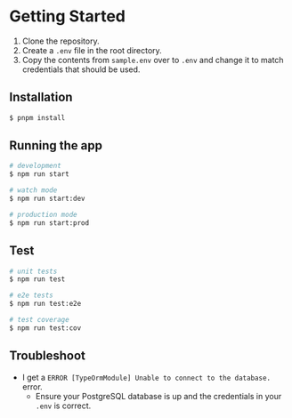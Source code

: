 # Getting Started
1. Clone the repository.
2. Create a `.env` file in the root directory.
3. Copy the contents from `sample.env` over to `.env` and change it to match
   credentials that should be used.

## Installation

```bash
$ pnpm install
```

## Running the app

```bash
# development
$ npm run start

# watch mode
$ npm run start:dev

# production mode
$ npm run start:prod
```

## Test

```bash
# unit tests
$ npm run test

# e2e tests
$ npm run test:e2e

# test coverage
$ npm run test:cov
```

## Troubleshoot
* I get a `ERROR [TypeOrmModule] Unable to connect to the database.` error.
  * Ensure your PostgreSQL database is up and the credentials in your `.env` is
    correct.